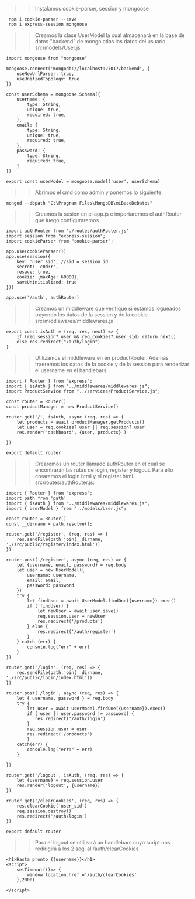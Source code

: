> > Instalamos cookie-parser, session y mongoose

```
 npm i cookie-parser --save
 npm i express-session mongoose
```


> > Creamos la clase UserModel la cual almacenará en la base de datos "backend" de mongo atlas los datos del usuario. src/models/User.js

```
import mongoose from "mongoose"

mongoose.connect('mongodb://localhost:27017/backend', {
    useNewUrlParser: true,
    useUnifiedTopology: true
})

const userSchema = mongoose.Schema({
    username: {
        type: String,
        unique: true,
        required: true,
    },
    email: {
        type: String,
        unique: true,
        required: true,
    },
    password: {
        type: String,
        required: true,
    }
})

export const userModel = mongoose.model('user', userSchema)
```

> > Abrimos el cmd como admin y ponemos lo siguiente:

```
mongod --dbpath "C:\Program Files\MongoDB\miBaseDeDatos"
```

> > Creamos la sesion en el app.js e importaremos el authRouter que luego configuraremos

```
import authRouter from './routes/authRouter.js'
import session from "express-session";
import cookieParser from "cookie-parser";

app.use(cookieParser())
app.use(session({
    key: 'user_sid', //sid = session id
    secret: 'c0d3r',
    resave: true,
    cookie: {maxAge: 60000},
    saveUninitialized: true
}))

app.use('/auth', authRouter)
```

> > Creamos un middleware que verifique si estamos logueados trayendo los datos de la session y de la cookie. src/middlewares/middlewares.js

```
export const isAuth = (req, res, next) => {
    if (req.session?.user && req.cookies?.user_sid) return next()
    else res.redirect("/auth/login")
}
```

> > Utilizamos el middleware en en productRouter. Además traeremos los datos de la cookie y de la session para renderizar el username en el handlebars.

```
import { Router } from "express";
import { isAuth } from "../middlewares/middlewares.js";
import ProductService from "../services/ProductService.js";

const router = Router()
const productManager = new ProductService()

router.get('/', isAuth, async (req, res) => {
    let products = await productManager.getProducts()
    let user = req.cookies?.user || req.session?.user
    res.render('dashboard', {user, products} )

}) 

export default router
```

> > Crearemos un router llamado authRouter en el cual se encontrarán las rutas de login, register y logout. Para ello crearemos el login.html y el register.html. src/routes/authRouter.js:

```
import { Router } from "express";
import path from 'path'
import { isAuth } from "../middlewares/middlewares.js";
import { UserModel } from "../models/User.js";

const router = Router()
const __dirname = path.resolve();

router.get('/register', (req, res) => {
    res.sendFile(path.join(__dirname, './src/public/register/index.html'))
})

router.post('/register', async (req, res) => {
    let {username, email, password} = req.body
    let user = new UserModel({
        username: username,
        email: email,
        password: password
    })
    try {
        let findUser = await UserModel.findOne({username}).exec()
        if (!findUser) {
            let newUser = await user.save() 
            req.session.user = newUser 
            res.redirect('/products') 
        } else {
            res.redirect('/auth/register')
        }
    } catch (err) {
        console.log("err" + err)
    }
})

router.get('/login', (req, res) => {
    res.sendFile(path.join(__dirname, './src/public/login/index.html'))
})

router.post('/login', async (req, res) => {
    let { username, password } = req.body
    try {
        let user = await UserModel.findOne({username}).exec()
        if (!user || user.password != password) {
           res.redirect('/auth/login')
        }
        req.session.user = user
        res.redirect('/products')
        }
    catch(err) {
        console.log("err:" + err)
    }

})

router.get('/logout', isAuth, (req, res) => {
    let {username} = req.session.user
    res.render('logout', {username})
})

router.get('/clearCookies', (req, res) => {
    res.clearCookie('user_sid')
    req.session.destroy()
    res.redirect('/auth/login')
})

export default router
```

> > Para el logout se utilizará un handlebars cuyo script nos redirigirá a los 2 seg. al /auth/clearCookies

```
<h1>Hasta pronto {{username}}</h1>
<script>
    setTimeout(()=> {
        window.location.href ='/auth/clearCookies'
    },2000)
     
</script>
```


